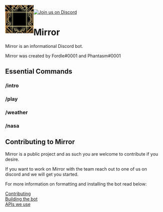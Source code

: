 <img align="left" width="auto" height="90" src="./docs/images/thumbnail128x128.png">

[![Join us on Discord](https://img.shields.io/discord/938519232155648011.svg?label=&logo=discord&logoColor=ffffff&color=7389D8&labelColor=6A7EC2)](https://discord.gg/uvdg2R5PAU)

# Mirror

Mirror is an informational Discord bot.

Mirror was created by Fordle#0001 and Phantasm#0001

## Essential Commands

### /intro

### /play

### /weather

### /nasa

## Contributing to Mirror

Mirror is a public project and as such you are welcome to contribute if you desire.

If you want to work on Mirror with the team reach out to one of us on discord and we will get you started.

For more information on formatting and installing the bot read below: 

[Contributing](docs/CONTRIBUTING.md)  
[Building the bot](docs/BUILDING.md)  
[APIs we use](docs/APIDOCUMENTATION.md)

